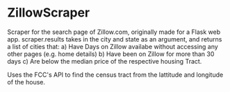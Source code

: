 # ZillowScraper
Scraper for the search page of Zillow.com, originally made for a Flask web app. 
scraper.results takes in the city and state as an argument, and returns a list of cities that:
  a) Have Days on Zillow availabe without accessing any other pages (e.g. home details)
  b) Have been on Zillow for more than 30 days
  c) Are below the median price of the respective housing Tract.
  
  
 Uses the FCC's API to find the census tract from the lattitude and longitude of the house.
